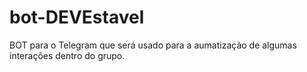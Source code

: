 # bot-DEVEstavel
 BOT para o Telegram que será usado para a aumatização de algumas interações dentro do grupo.
